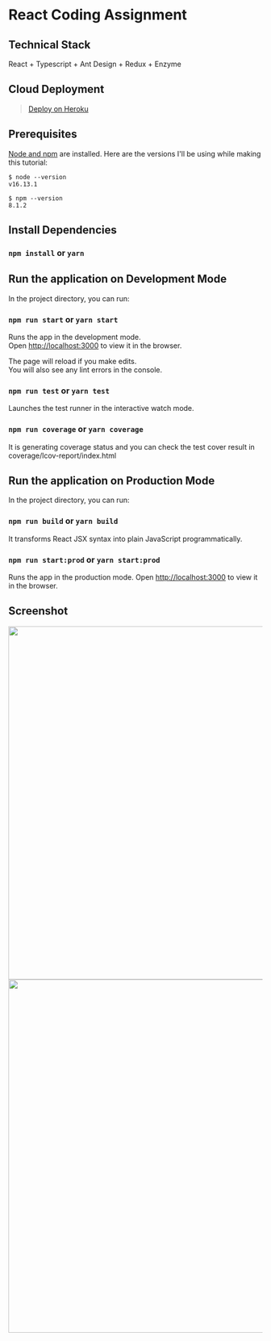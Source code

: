 # React Coding Assignment

## Technical Stack
React + Typescript + Ant Design + Redux + Enzyme

## Cloud Deployment
> [Deploy on Heroku](https://codechallengereact.herokuapp.com/)

## Prerequisites
[Node and npm](https://nodejs.org/en/download/) are installed. Here are the versions I'll be using while making this tutorial:
```
$ node --version
v16.13.1

$ npm --version
8.1.2
```

## Install Dependencies
### `npm install` or `yarn`

## Run the application on Development Mode

In the project directory, you can run:

### `npm run start` or `yarn start`

Runs the app in the development mode.\
Open [http://localhost:3000](http://localhost:3000) to view it in the browser.

The page will reload if you make edits.\
You will also see any lint errors in the console.

### `npm run test` or `yarn test`

Launches the test runner in the interactive watch mode.

### `npm run coverage` or `yarn coverage`

It is generating coverage status and you can check the test cover result in coverage/lcov-report/index.html

## Run the application on Production Mode

In the project directory, you can run:

### `npm run build` or `yarn build`

It transforms React JSX syntax into plain JavaScript programmatically.

### `npm run start:prod` or `yarn start:prod`

Runs the app in the production mode.
Open [http://localhost:3000](http://localhost:3000) to view it in the browser.

## Screenshot

<div align="center">
  <img width=700 src ="https://github.com/ittechman101/JiteriaChallenge_React/blob/c5a68e2f301a839deae189f1d2fafce71cdfc111/screens/Capture1.PNG" />
</div>

<div align="center">
  <img width=700 src ="https://github.com/ittechman101/JiteriaChallenge_React/blob/c5a68e2f301a839deae189f1d2fafce71cdfc111/screens/Capture2.PNG" />
</div>
